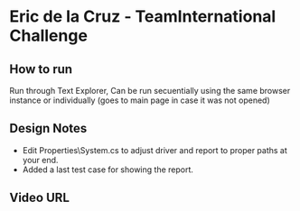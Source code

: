 ﻿# Eric de la Cruz - TeamInternational Challenge

## How to run

Run through Text Explorer, Can be run secuentially using the same browser instance or individually (goes to main page in case it was not opened)

## Design Notes

- Edit Properties\System.cs to adjust driver and report to proper paths at your end.
- Added a last test case for showing the report.

## Video URL



